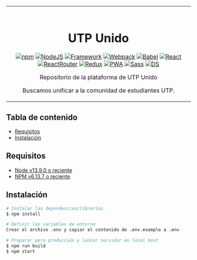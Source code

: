 <table align="center"><tr><td colspan="1" align="center" width="9999">

<br/>

# UTP Unido

[![npm](https://img.shields.io/badge/Packages-NPM-%23CB3837.svg?logo=npm&link=https://www.npmjs.com)](https://www.npmjs.com/)
[![NodeJS](https://img.shields.io/badge/Server-node.js-39933.svg?logo=node.js&logoColor=%23FFFFFF&link=https://nodejs.org/es/)](https://nodejs.org/es/)
[![Framework](https://img.shields.io/badge/Framework-Express.js-39933.svg)](https://expressjs.com/)
[![Webpack](https://img.shields.io/badge/Bundler-Webpack-%238DD6F9.svg?logo=Webpack)](https://webpack.js.org/)
[![Babel](https://img.shields.io/badge/Compiler-Babel-%23FDB515.svg?logo=Babel)](https://babeljs.io/)
[![React](https://img.shields.io/badge/View-React-blue.svg?logo=React)](https://reactjs.org/)
<br/>
[![ReactRouter](https://img.shields.io/badge/Routes-ReactRouter-%23CA4245?logo=react-router&link=https://reactrouter.com/)](https://reactrouter.com/)
[![Redux](https://img.shields.io/badge/State-Redux-744cbc.svg?logo=Redux&logoColor=ED2B88)](https://redux.js.org/)
[![PWA](https://img.shields.io/badge/PWA-Workbox-F57C00.svg)](https://developers.google.com/web/tools/workbox)
[![Sass](https://img.shields.io/badge/Styles-Sass-%23CC6699?logo=sass)](https://sass-lang.com/)
[![DS](https://img.shields.io/badge/DS-Storybook-FF4785.svg?logo=Storybook)](https://storybook.js.org/)

Repositorio de la plataforma de UTP Unido

Buscamos unificar a la comunidad de estudiantes UTP.

</td></tr></table>

## Tabla de contenido

* [Requisitos](#requisitos)
* [Instalación](#instalación)

## Requisitos

* [Node v13.9.0 o reciente](https://nodejs.org/es/)
* [NPM v6.13.7 o reciente](https://www.npmjs.com/get-npm)

## Instalación

```bash
# Instalar las dependencias/librerías
$ npm install

# Definir las variables de entorno
Crear el archivo .env y copiar el contenido de .env.example a .env

# Preparar para producción y lanzar servidor en local host
$ npm run build
$ npm start
```
